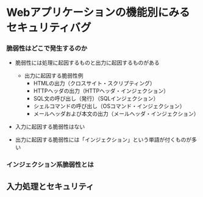 # Webアプリケーションの機能別にみるセキュリティバグ

### 脆弱性はどこで発生するのか

* 脆弱性には処理に起因するものと出力に起因するものがある
  * 出力に起因する脆弱性例
    * HTMLの出力（クロスサイト・スクリプティング）
    * HTTPヘッダの出力（HTTPヘッダ・インジェクション）
    * SQL文の呼び出し（発行）（SQLインジェクション）
    * シェルコマンドの呼び出し（OSコマンド・インジェクション）
    * メールヘッダおよび本文の出力（メールヘッダ・インジェクション）

* 入力に起因する脆弱性はない
* 出力に起因する脆弱性には「インジェクション」という単語が付くものが多い

### インジェクション系脆弱性とは

## 入力処理とセキュリティ




